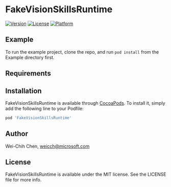 # FakeVisionSkillsRuntime

[![Version](https://img.shields.io/cocoapods/v/FakeVisionSkillsRuntime.svg?style=flat)](https://cocoapods.org/pods/FakeVisionSkillsRuntime)
[![License](https://img.shields.io/cocoapods/l/FakeVisionSkillsRuntime.svg?style=flat)](https://cocoapods.org/pods/FakeVisionSkillsRuntime)
[![Platform](https://img.shields.io/cocoapods/p/FakeVisionSkillsRuntime.svg?style=flat)](https://cocoapods.org/pods/FakeVisionSkillsRuntime)

## Example

To run the example project, clone the repo, and run `pod install` from the Example directory first.

## Requirements

## Installation

FakeVisionSkillsRuntime is available through [CocoaPods](https://cocoapods.org). To install
it, simply add the following line to your Podfile:

```ruby
pod 'FakeVisionSkillsRuntime'
```

## Author

Wei-Chih Chen, weicch@microsoft.com

## License

FakeVisionSkillsRuntime is available under the MIT license. See the LICENSE file for more info.
